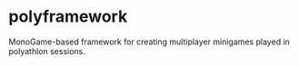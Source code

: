 # polyframework
MonoGame-based framework for creating multiplayer minigames played in polyathlon sessions.
